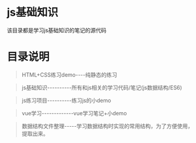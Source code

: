 # js基础知识
该目录都是学习js基础知识的笔记的源代码

# 目录说明

>HTML+CSS练习demo----纯静态的练习

>js基础知识----------所有和js相关的学习代码/笔记(js数据结构/ES6)

>js练习项目----------练习js的小demo

>vue学习-------------vue学习笔记+小demo

>数据结构文件整理-----学习数据结构时实现的常用结构，为了方便使用，提取出来。
